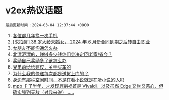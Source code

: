 # v2ex热议话题

`最后更新时间：2024-03-04 12:37:44 +0800`

1. [各位都几年换一次手机](https://www.v2ex.com/t/1020214)
1. [[求拍醒] 38 岁大龄未婚女， 2024 年 6 月份合同到期之后转自由职业](https://www.v2ex.com/t/1020211)
1. [女朋友不能沟通怎么办](https://www.v2ex.com/t/1020335)
1. [北漂沪漂的，赚够多少钱你们会决定回老家/省会？](https://www.v2ex.com/t/1020202)
1. [奖励自己奖励多了该怎么办](https://www.v2ex.com/t/1020319)
1. [兄弟萌给给建议，关于买车的](https://www.v2ex.com/t/1020339)
1. [为什么我的快递每次都是送货上门的？](https://www.v2ex.com/t/1020200)
1. [身边有那种空闲时间，不是在看小说就是在听小说的人吗](https://www.v2ex.com/t/1020265)
1. [mpb 卡了半年，才发现罪魁祸首是 Vivaldi，以及虽然 Edge 又烂又恶心，但确实强到无敌（对我来说）……](https://www.v2ex.com/t/1020218)

